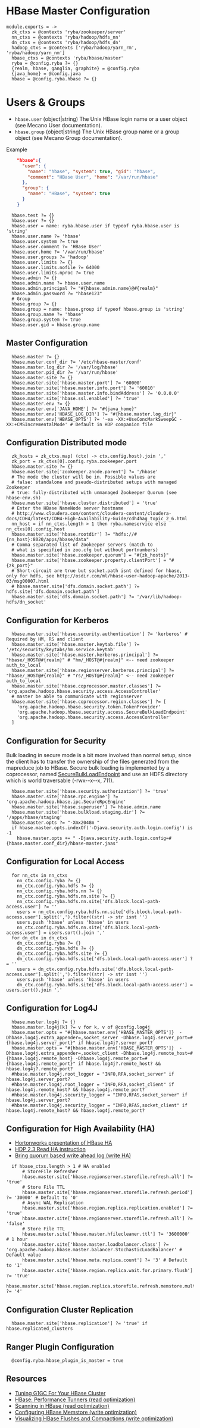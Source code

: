 
# HBase Master Configuration

    module.exports = ->
      zk_ctxs = @contexts 'ryba/zookeeper/server'
      nn_ctxs = @contexts 'ryba/hadoop/hdfs_nn'
      dn_ctxs = @contexts 'ryba/hadoop/hdfs_dn'
      hadoop_ctxs = @contexts ['ryba/hadoop/yarn_rm', 'ryba/hadoop/yarn_nm']
      hbase_ctxs = @contexts 'ryba/hbase/master'
      ryba = @config.ryba ?= {}
      {realm, hbase, ganglia, graphite} = @config.ryba
      {java_home} = @config.java
      hbase = @config.ryba.hbase ?= {}

# Users & Groups

*   `hbase.user` (object|string)
    The Unix HBase login name or a user object (see Mecano User documentation).
*   `hbase.group` (object|string)
    The Unix HBase group name or a group object (see Mecano Group documentation).

Example

```json
    "hbase":{
      "user": {
        "name": "hbase", "system": true, "gid": "hbase",
        "comment": "HBase User", "home": "/var/run/hbase"
      },
      "group": {
        "name": "HBase", "system": true
      }
    }
```

      hbase.test ?= {}
      hbase.user ?= {}
      hbase.user = name: ryba.hbase.user if typeof ryba.hbase.user is 'string'
      hbase.user.name ?= 'hbase'
      hbase.user.system ?= true
      hbase.user.comment ?= 'HBase User'
      hbase.user.home ?= '/var/run/hbase'
      hbase.user.groups ?= 'hadoop'
      hbase.user.limits ?= {}
      hbase.user.limits.nofile ?= 64000
      hbase.user.limits.nproc ?= true
      hbase.admin ?= {}
      hbase.admin.name ?= hbase.user.name
      hbase.admin.principal ?= "#{hbase.admin.name}@#{realm}"
      hbase.admin.password ?= "hbase123"
      # Group
      hbase.group ?= {}
      hbase.group = name: hbase.group if typeof hbase.group is 'string'
      hbase.group.name ?= 'hbase'
      hbase.group.system ?= true
      hbase.user.gid = hbase.group.name

## Master Configuration

      hbase.master ?= {}
      hbase.master.conf_dir ?= '/etc/hbase-master/conf'
      hbase.master.log_dir ?= '/var/log/hbase'
      hbase.master.pid_dir ?= '/var/run/hbase'
      hbase.master.site ?= {}
      hbase.master.site['hbase.master.port'] ?= '60000'
      hbase.master.site['hbase.master.info.port'] ?= '60010'
      hbase.master.site['hbase.master.info.bindAddress'] ?= '0.0.0.0'
      hbase.master.site['hbase.ssl.enabled'] ?= 'true'
      hbase.master.env ?= {}
      hbase.master.env['JAVA_HOME'] ?= "#{java_home}"
      hbase.master.env['HBASE_LOG_DIR'] ?= "#{hbase.master.log_dir}"
      hbase.master.env['HBASE_OPTS'] ?= '-ea -XX:+UseConcMarkSweepGC -XX:+CMSIncrementalMode' # Default in HDP companion file

## Configuration Distributed mode

      zk_hosts = zk_ctxs.map( (ctx) -> ctx.config.host).join ','
      zk_port = zk_ctxs[0].config.ryba.zookeeper.port
      hbase.master.site ?= {}
      hbase.master.site['zookeeper.znode.parent'] ?= '/hbase'
      # The mode the cluster will be in. Possible values are
      # false: standalone and pseudo-distributed setups with managed Zookeeper
      # true: fully-distributed with unmanaged Zookeeper Quorum (see hbase-env.sh)
      hbase.master.site['hbase.cluster.distributed'] = 'true'
      # Enter the HBase NameNode server hostname
      # http://www.cloudera.com/content/cloudera-content/cloudera-docs/CDH4/latest/CDH4-High-Availability-Guide/cdh4hag_topic_2_6.html
      nn_host = if nn_ctxs.length > 1 then ryba.nameservice else nn_ctxs[0].config.host
      hbase.master.site['hbase.rootdir'] ?= "hdfs://#{nn_host}:8020/apps/hbase/data"
      # Comma separated list of Zookeeper servers (match to
      # what is specified in zoo.cfg but without portnumbers)
      hbase.master.site['hbase.zookeeper.quorum'] = "#{zk_hosts}"
      hbase.master.site['hbase.zookeeper.property.clientPort'] = "#{zk_port}"
      # Short-circuit are true but socket.path isnt defined for hbase, only for hdfs, see http://osdir.com/ml/hbase-user-hadoop-apache/2013-03/msg00007.html
      # hbase.master.site['dfs.domain.socket.path'] ?= hdfs.site['dfs.domain.socket.path']
      hbase.master.site['dfs.domain.socket.path'] ?= '/var/lib/hadoop-hdfs/dn_socket'

## Configuration for Kerberos

      hbase.master.site['hbase.security.authentication'] ?= 'kerberos' # Required by HM, RS and client
      hbase.master.site['hbase.master.keytab.file'] ?= '/etc/security/keytabs/hm.service.keytab'
      hbase.master.site['hbase.master.kerberos.principal'] ?= "hbase/_HOST@#{realm}" # "hm/_HOST@#{realm}" <-- need zookeeper auth_to_local
      hbase.master.site['hbase.regionserver.kerberos.principal'] ?= "hbase/_HOST@#{realm}" # "rs/_HOST@#{realm}" <-- need zookeeper auth_to_local
      hbase.master.site['hbase.coprocessor.master.classes'] ?= 'org.apache.hadoop.hbase.security.access.AccessController'
      # master be able to communicate with regionserver
      hbase.master.site['hbase.coprocessor.region.classes'] ?= [
        'org.apache.hadoop.hbase.security.token.TokenProvider'
        'org.apache.hadoop.hbase.security.access.SecureBulkLoadEndpoint'
        'org.apache.hadoop.hbase.security.access.AccessController'
      ]

## Configuration for Security

Bulk loading in secure mode is a bit more involved than normal setup, since the
client has to transfer the ownership of the files generated from the mapreduce
job to HBase. Secure bulk loading is implemented by a coprocessor, named
[SecureBulkLoadEndpoint] and use an HDFS directory which is world traversable
(-rwx--x--x, 711).

      hbase.master.site['hbase.security.authorization'] ?= 'true'
      hbase.master.site['hbase.rpc.engine'] ?= 'org.apache.hadoop.hbase.ipc.SecureRpcEngine'
      hbase.master.site['hbase.superuser'] ?= hbase.admin.name
      hbase.master.site['hbase.bulkload.staging.dir'] ?= '/apps/hbase/staging'
      hbase.master.opts ?= "-Xmx2048m "
      if hbase.master.opts.indexOf('-Djava.security.auth.login.config') is -1
        hbase.master.opts += " -Djava.security.auth.login.config=#{hbase.master.conf_dir}/hbase-master.jaas"

## Configuration for Local Access

      for nn_ctx in nn_ctxs
        nn_ctx.config.ryba ?= {}
        nn_ctx.config.ryba.hdfs ?= {}
        nn_ctx.config.ryba.hdfs.nn ?= {}
        nn_ctx.config.ryba.hdfs.nn.site ?= {}
        nn_ctx.config.ryba.hdfs.nn.site['dfs.block.local-path-access.user'] ?= ''
        users = nn_ctx.config.ryba.hdfs.nn.site['dfs.block.local-path-access.user'].split(',').filter((str) -> str isnt '')
        users.push 'hbase' unless 'hbase' in users
        nn_ctx.config.ryba.hdfs.nn.site['dfs.block.local-path-access.user'] = users.sort().join ','
      for dn_ctx in dn_ctxs
        dn_ctx.config.ryba ?= {}
        dn_ctx.config.ryba.hdfs ?= {}
        dn_ctx.config.ryba.hdfs.site ?= {}
        dn_ctx.config.ryba.hdfs.site['dfs.block.local-path-access.user'] ?= ''
        users = dn_ctx.config.ryba.hdfs.site['dfs.block.local-path-access.user'].split(',').filter((str) -> str isnt '')
        users.push 'hbase' unless 'hbase' in users
        dn_ctx.config.ryba.hdfs.site['dfs.block.local-path-access.user'] = users.sort().join ','

## Configuration for Log4J


      hbase.master.log4j ?= {}
      hbase.master.log4j[k] ?= v for k, v of @config.log4j
      hbase.master.opts = "#{hbase.master.env['HBASE_MASTER_OPTS']}  -Dhbase.log4j.extra_appender=,socket_server -Dhbase.log4j.server_port=#{hbase.log4j.server_port}" if hbase.log4j?.server_port?
      hbase.master.opts = "#{hbase.master.env['HBASE_MASTER_OPTS']}  -Dhbase.log4j.extra_appender=,socket_client -Dhbase.log4j.remote_host=#{hbase.log4j.remote_host} -Dhbase.log4j.remote_port=#{hbase.log4j.remote_port}" if hbase.log4j?.remote_host? && hbase.log4j?.remote_port?
      #hbase.master.log4j.root_logger = "INFO,RFA,socket_server" if hbase.log4j.server_port?
      #hbase.master.log4j.root_logger = "INFO,RFA,socket_client" if hbase.log4j.remote_host? && hbase.log4j.remote_port?
      #hbase.master.log4j.security_logger = "INFO,RFAS,socket_server" if hbase.log4j.server_port?
      #hbase.master.log4j.security_logger = "INFO,RFAS,socket_client" if hbase.log4j.remote_host? && hbase.log4j.remote_port?

## Configuration for High Availability (HA)

*   [Hortonworks presentation of HBase HA][ha-next-level]
*   [HDP 2.3 Read HA instruction][hdp23]
*   [Bring quorum based write ahead log (write HA)][HBASE-12259]

[ha-next-level]: http://hortonworks.com/blog/apache-hbase-high-availability-next-level/
[hdp23]: http://docs.hortonworks.com/HDPDocuments/HDP2/HDP-2.3.0/bk_hadoop-ha/content/ch_HA-HBase.html
[HBASE-12259]: https://issues.apache.org/jira/browse/HBASE-12259

      if hbase_ctxs.length > 1 # HA enabled
          # StoreFile Refresher
          hbase.master.site['hbase.regionserver.storefile.refresh.all'] ?= 'true'
          # Store File TTL
          hbase.master.site['hbase.regionserver.storefile.refresh.period'] ?= '30000' # Default to '0'
          # Async WAL Replication
          hbase.master.site['hbase.region.replica.replication.enabled'] ?= 'true'
          hbase.master.site['hbase.regionserver.storefile.refresh.all'] ?= 'false'
          # Store File TTL
          hbase.master.site['hbase.master.hfilecleaner.ttl'] ?= '3600000' # 1 hour
          hbase.master.site['hbase.master.loadbalancer.class'] ?= 'org.apache.hadoop.hbase.master.balancer.StochasticLoadBalancer' # Default value
          hbase.master.site['hbase.meta.replica.count'] ?= '3' # Default to '1'
          hbase.master.site['hbase.region.replica.wait.for.primary.flush'] ?= 'true'
          hbase.master.site['hbase.region.replica.storefile.refresh.memstore.multiplier'] ?= '4'

## Configuration Cluster Replication

      hbase.master.site['hbase.replication'] ?= 'true' if hbase.replicated_clusters

## Ranger Plugin Configuration

      @config.ryba.hbase_plugin_is_master = true

## Resources

*   [Tuning G1GC For Your HBase Cluster](https://blogs.apache.org/hbase/entry/tuning_g1gc_for_your_hbase)
*   [HBase: Performance Tunners (read optimization)](http://labs.ericsson.com/blog/hbase-performance-tuners)
*   [Scanning in HBase (read optimization)](http://hadoop-hbase.blogspot.com/2012/01/scanning-in-hbase.html)
*   [Configuring HBase Memstore (write optimization)](http://blog.sematext.com/2012/17/16/hbase-memstore-what-you-should-know/)
*   [Visualizing HBase Flushes and Compactions (write optimization)](http://www.ngdata.com/visiualizing-hbase-flushes-and-compactions/)

[SecureBulkLoadEndpoint]: http://hbase.apache.org/apidocs/org/apache/hadoop/hbase/security/access/SecureBulkLoadEndpoint.html

